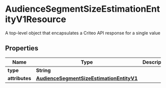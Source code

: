 

# AudienceSegmentSizeEstimationEntityV1Resource

A top-level object that encapsulates a Criteo API response for a single value

## Properties

| Name | Type | Description | Notes |
|------------ | ------------- | ------------- | -------------|
|**type** | **String** |  |  [optional] |
|**attributes** | [**AudienceSegmentSizeEstimationEntityV1**](AudienceSegmentSizeEstimationEntityV1.md) |  |  [optional] |



